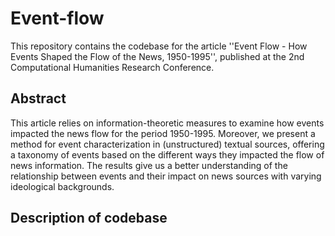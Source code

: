 # Event-flow

This repository contains the codebase for the article ''Event Flow - How Events Shaped the Flow of the News, 1950-1995'', published at the 2nd Computational Humanities Research Conference. 

## Abstract
This article relies on information-theoretic measures to examine how events  impacted the news flow for the period 1950-1995. Moreover, we present a method for event characterization in (unstructured) textual sources, offering a taxonomy of events based on the different ways they impacted the flow of news information. The results give us a better understanding of the relationship between events and their impact on news sources with varying ideological backgrounds.

## Description of codebase
